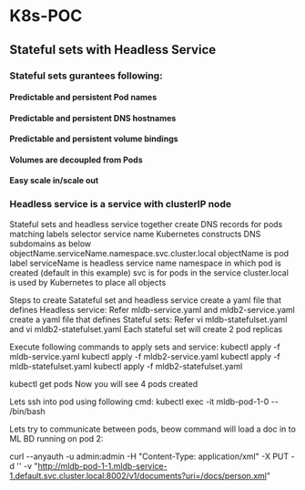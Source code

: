 # K8s-POC
## Stateful sets with Headless Service
 ### Stateful sets gurantees following:
 #### Predictable and persistent Pod names
 #### Predictable and persistent DNS hostnames
 #### Predictable and persistent volume bindings
 #### Volumes are decoupled from Pods
 #### Easy scale in/scale out
 
 ### Headless service is a service with clusterIP node
 
 Stateful sets and headless service together create DNS records for pods matching labels selector service name
 Kubernetes constructs DNS subdomains as below
 objectName.serviceName.namespace.svc.cluster.local
 objectName is pod label
 serviceName is headless service name
 namespace in which pod is created (default in this example)
 svc is for pods in the service
 cluster.local is used by Kubernetes to place all objects
 
 
 Steps to create Satateful set and headless service
 create a yaml file that defines Headless service: 
 Refer mldb-service.yaml and mldb2-service.yaml
 create a yaml file that defines Stateful sets: 
 Refer vi mldb-statefulset.yaml and vi mldb2-statefulset.yaml
 Each stateful set will create 2 pod replicas
 
 Execute following commands to apply sets and service:
  kubectl apply -f mldb-service.yaml
  kubectl apply -f mldb2-service.yaml
  kubectl apply -f mldb-statefulset.yaml 
  kubectl apply -f mldb2-statefulset.yaml 
  
  kubectl get pods
  Now you will see 4 pods created
  
  Lets ssh into pod using following cmd:
  kubectl exec -it mldb-pod-1-0 -- /bin/bash
  
  Lets try to communicate between pods, beow command will load a doc in to ML BD running on pod 2:
  
  curl --anyauth -u admin:admin -H "Content-Type: application/xml" -X PUT -d '<rainbow/>' -v "http://mldb-pod-1-1.mldb-service-1.default.svc.cluster.local:8002/v1/documents?uri=/docs/person.xml"
 
